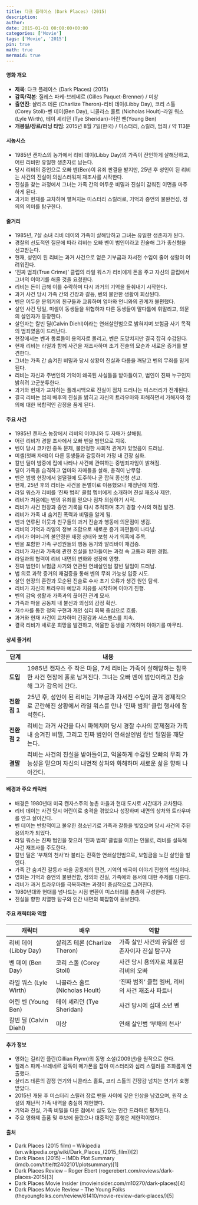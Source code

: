 ```yaml
---
title: 다크 플레이스 (Dark Places) (2015)
description: 
author: 
date: 2015-01-01 00:00:00+00:00
categories: ['Movie']
tags: ['Movie', '2015']
pin: true
math: true
mermaid: true
---
```

#### 영화 개요

- **제목**: 다크 플레이스 (Dark Places) (2015)  
- **감독/각본**: 질레스 파케-브레네르 (Gilles Paquet-Brenner) / 미상  
- **출연진**: 샬리즈 테론 (Charlize Theron)-리비 데이(Libby Day), 코리 스톨 (Corey Stoll)-벤 데이(Ben Day), 니콜라스 홀트 (Nicholas Hoult)-라일 워스(Lyle Wirth), 테이 셰리던 (Tye Sheridan)-어린 벤(Young Ben)  
- **개봉일/장르/러닝 타임**: 2015년 8월 7일(한국) / 미스터리, 스릴러, 범죄 / 약 113분  

#### 시놉시스

- 1985년 캔자스의 농가에서 리비 데이(Libby Day)의 가족이 잔인하게 살해당하고, 어린 리비만 유일한 생존자로 남는다.  
- 당시 리비의 증언으로 오빠 벤(Ben)이 유죄 판결을 받지만, 25년 후 성인이 된 리비는 사건의 진실이 의심스러워져 재조사를 시작한다.  
- 진실을 찾는 과정에서 그녀는 가족 간의 어두운 비밀과 진실이 감춰진 이면을 마주하게 된다.  
- 과거와 현재를 교차하며 펼쳐지는 미스터리 스릴러로, 기억과 증언의 불완전성, 정의의 의미를 탐구한다.  

#### 줄거리

- 1985년, 7살 소녀 리비 데이의 가족이 살해당하고 그녀는 유일한 생존자가 된다.  
- 경찰의 선도적인 질문에 따라 리비는 오빠 벤이 범인이라고 진술해 그가 종신형을 선고받는다.  
- 현재, 성인이 된 리비는 과거 사건으로 얻은 기부금과 자서전 수입이 줄어 생활이 어려워진다.  
- ‘진짜 범죄(True Crime)’ 클럽의 라일 워스가 리비에게 돈을 주고 자신의 클럽에서 그녀의 이야기를 해줄 것을 요청한다.  
- 리비는 돈이 급해 이를 수락하며 다시 과거의 기억을 들춰내기 시작한다.  
- 과거 사건 당시 가족 간의 긴장과 갈등, 벤의 불안한 생활이 회상된다.  
- 벤은 어두운 분위기의 친구들과 교류하며 엄마와 언니와의 관계가 불편했다.  
- 살인 사건 당일, 미셸이 동생들을 위협하자 다른 동생들이 말다툼에 휘말리고, 의문의 살인자가 등장한다.  
- 살인자는 칼빈 딜(Calvin Diehl)이라는 연쇄살인범으로 밝혀지며 보험금 사기 목적의 범죄였음이 드러난다.  
- 현장에서는 벤과 동료들이 용의자로 몰리고, 벤은 도망치지만 결국 잡혀 수감된다.  
- 현재 리비는 라일과 함께 사건을 재조사하며 초기 진술의 모순과 새로운 증거를 발견한다.  
- 그녀는 가족 간 숨겨진 비밀과 당시 상황이 진실과 다름을 깨닫고 벤의 무죄를 믿게 된다.  
- 리비는 자신과 주변인의 기억이 왜곡된 사실들을 받아들이고, 범인이 진짜 누구인지 밝히려 고군분투한다.  
- 과거와 현재가 교차하는 플래시백으로 진실이 점차 드러나는 미스터리가 전개된다.  
- 결국 리비는 범죄 배후의 진실을 밝히고 자신의 트라우마와 화해하면서 가해자와 정의에 대한 복합적인 감정을 품게 된다.  

#### 주요 사건

- 1985년 캔자스 농장에서 리비의 어머니와 두 자매가 살해됨.  
- 어린 리비가 경찰 조사에서 오빠 벤을 범인으로 지목.  
- 벤이 당시 코카인 중독 문제, 불안정한 사회적 관계가 있었음이 드러남.  
- 미셸(첫째 자매)이 다른 동생들과 갈등하며 가정 내 긴장 심화.  
- 칼빈 딜이 밤중에 집에 나타나 사건에 관여하는 중범죄자임이 밝혀짐.  
- 딜이 가족을 습격하고 엄마와 자매들을 살해, 총격이 난무함.  
- 벤은 범행 현장에서 얼떨결에 도주하나 곧 잡혀 종신형 선고.  
- 현재, 25년 후의 리비는 사건을 돈벌이로 이용했으나 재정난에 처함.  
- 라일 워스가 리비를 ‘진짜 범죄’ 클럽 멤버에게 소개하며 진실 재조사 제안.  
- 리비가 처음에는 벤의 유죄를 믿으나 점차 의심하기 시작.  
- 리비가 사건 현장과 증언 기록을 다시 추적하며 초기 경찰 수사의 허점 발견.  
- 리비가 가족 내 숨겨진 폭력과 비밀을 알게 됨.  
- 벤과 연루된 이웃과 친구들의 과거 진술과 행동에 의문점이 생김.  
- 리비의 기억과 라일의 정보 조합으로 새로운 증거 파편들이 나타남.  
- 리비가 어머니의 불안정한 재정 상태와 보험 사기 의혹에 주목.  
- 벤을 포함한 가족 구성원들의 행동 동기와 알리바이 재검증.  
- 리비가 자신과 가족에 관한 진실을 받아들이는 과정 속 고통과 회한 경험.  
- 라일과의 협력이 리비 내면의 변화와 성장에 영향.  
- 진짜 범인이 보험금 사기와 연관된 연쇄살인범 칼빈 딜임이 드러남.  
- 법 의료 과학 증거의 재검증을 통해 벤의 무죄 가능성 입증 시도.  
- 살인 현장의 혼란과 모순된 진술로 수사 초기 오류가 생긴 원인 탐색.  
- 리비가 자신의 트라우마 예방과 치유를 시작하며 이야기 진행.  
- 벤의 감옥 생활과 가족과의 끊어진 관계 묘사.  
- 가족과 마을 공동체 내 불신과 의심의 감정 확산.  
- 재수사를 통한 정의 구현과 개인 심리 회복 중심으로 흐름.  
- 과거와 현재 사건이 교차하며 긴장감과 서스펜스를 지속.  
- 결국 리비가 새로운 희망을 발견하고, 억울한 동생을 기억하며 이야기를 마무리.  

#### 상세 줄거리

| **단계** | **내용** |
|----------|----------|
| **도입** | 1985년 캔자스 주 작은 마을, 7세 리비는 가족이 살해당하는 참혹한 사건 현장에 홀로 남겨진다. 그녀는 오빠 벤이 범인이라고 진술해 그가 감옥에 간다. |
| **전환점 1** | 25년 후, 성인이 된 리비는 기부금과 자서전 수입이 끊겨 경제적으로 곤란해진 상황에서 라일 워스를 만나 ‘진짜 범죄’ 클럽 행사에 참석한다. |
| **전환점 2** | 리비는 과거 사건을 다시 파헤치며 당시 경찰 수사의 문제점과 가족 내 숨겨진 비밀, 그리고 진짜 범인이 연쇄살인범 칼빈 딜임을 깨닫는다. |
| **결말** | 리비는 사건의 진실을 받아들이고, 억울하게 수감된 오빠의 무죄 가능성을 믿으며 자신의 내면적 상처와 화해하며 새로운 삶을 향해 나아간다. |

#### 배경과 주요 캐릭터

- 배경은 1980년대 미국 캔자스주의 농촌 마을과 현대 도시로 시간대가 교차된다.  
- 리비 데이는 사건 당시 어린이로 충격을 겪었으나 성장하며 내면의 상처와 트라우마를 안고 살아간다.  
- 벤 데이는 반항적이고 불우한 청소년기로 가족과 갈등을 빚었으며 당시 사건의 주된 용의자가 되었다.  
- 라일 워스는 진짜 범인을 찾으려 ‘진짜 범죄’ 클럽을 이끄는 인물로, 리비를 설득해 사건 재조사를 주도한다.  
- 칼빈 딜은 ‘부채의 천사’라 불리는 잔혹한 연쇄살인범으로, 보험금을 노린 살인을 벌인다.  
- 가족 간 숨겨진 갈등과 마을 공동체의 편견, 기억의 왜곡이 이야기 진행의 핵심이다.  
- 영화는 기억과 증언의 불완전함, 정의와 진실, 가족애와 용서에 대한 주제를 다룬다.  
- 리비가 과거 트라우마를 극복하려는 과정이 중심적으로 그려진다.  
- 1980년대와 현대를 넘나드는 시점 변환이 미스터리를 촘촘히 구성한다.  
- 진실을 향한 치열한 탐구와 인간 내면의 복잡함이 돋보인다.  

#### 주요 캐릭터와 역할

| **캐릭터** | **배우** | **역할** |
|------------|----------|----------|
| 리비 데이 (Libby Day) | 샬리즈 테론 (Charlize Theron) | 가족 살인 사건의 유일한 생존자이자 진실 탐구자 |
| 벤 데이 (Ben Day) | 코리 스톨 (Corey Stoll) | 사건 당시 용의자로 체포된 리비의 오빠 |
| 라일 워스 (Lyle Wirth) | 니콜라스 홀트 (Nicholas Hoult) | ‘진짜 범죄’ 클럽 멤버, 리비의 사건 재조사 파트너 |
| 어린 벤 (Young Ben) | 테이 셰리던 (Tye Sheridan) | 사건 당시에 십대 소년 벤 |
| 칼빈 딜 (Calvin Diehl) | 미상 | 연쇄 살인범 ‘부채의 천사’ |

#### 추가 정보

- 영화는 길리언 플린(Gillian Flynn)의 동명 소설(2009년)을 원작으로 한다.  
- 질레스 파케-브레네르 감독이 메가폰을 잡아 미스터리와 심리 스릴러를 조화롭게 연출했다.  
- 샬리즈 테론의 감정 연기와 니콜라스 홀트, 코리 스톨의 긴장감 넘치는 연기가 호평받았다.  
- 2015년 개봉 후 미스터리 스릴러 장르 팬들 사이에 깊은 인상을 남겼으며, 원작 소설의 재난적 가족 내역을 충실히 재현했다.  
- 기억과 진실, 가족 비밀을 다룬 점에서 심도 있는 인간 드라마로 평가된다.  
- 주요 영화제 출품 및 후보에 올랐으나 대중적인 흥행은 제한적이었다.  

#### 출처

- Dark Places (2015 film) – Wikipedia (en.wikipedia.org/wiki/Dark_Places_(2015_film))[2]  
- Dark Places (2015) – IMDb Plot Summary (imdb.com/title/tt2402101/plotsummary)[1]  
- Dark Places Review – Roger Ebert (rogerebert.com/reviews/dark-places-2015)[3]  
- Dark Places Movie Insider (movieinsider.com/m10270/dark-places)[4]  
- Dark Places Movie Review – The Young Folks (theyoungfolks.com/review/61410/movie-review-dark-places/)[5]
